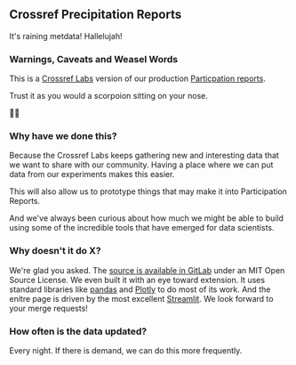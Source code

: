 ## Crossref Precipitation  Reports

It's raining metdata! Hallelujah!

### Warnings, Caveats and Weasel Words

This is a [Crossref Labs](https://www.crossref.org/labs/) version of our production [Particpation reports](https://www.crossref.org/members/prep/).

Trust it as you would a scorpoion sitting on your nose.

🤥🦂

### Why have we done this?

Because the Crossref Labs keeps gathering new and interesting data that we want to share with our community. Having a place where we can put data from our experiments makes this easier.

This will also allow us to prototype things that may make it into Participation Reports.

And we've always been curious about how much we might be able to build using some of the incredible tools that have emerged for data scientists.

### Why doesn't it do X?

We're glad you asked. The [source is available in GitLab](https://gitlab.com/crossref/crossref-precipitation-reports) under an MIT Open Source License. We even built it with an eye toward extension. It uses standard libraries like [pandas](https://pandas.pydata.org/) and [Plotly](https://plotly.com/) to do most of its work. And the enitre page is driven by the most excellent [Streamlit](https://streamlit.io/). We look forward to your merge requests!

### How often is the data updated?

Every night. If there is demand, we can do this more frequently.


